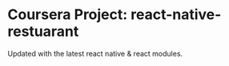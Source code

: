 # Coursera Project: react-native-restuarant

Updated with the latest react native & react modules.

